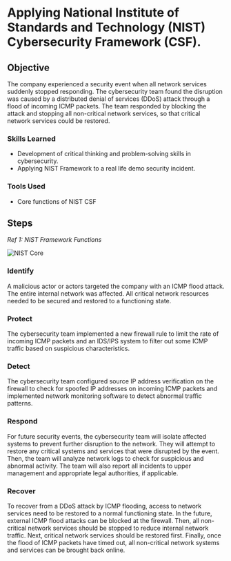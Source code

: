 # Applying National Institute of Standards and Technology (NIST) Cybersecurity Framework (CSF). 

## Objective
The company experienced a security event when all network services suddenly stopped responding. The cybersecurity team found the disruption was caused by a distributed denial of services (DDoS) attack through a flood of incoming ICMP packets. The team responded by blocking the attack and stopping all non-critical network services, so that critical network services could be restored.

### Skills Learned
- Development of critical thinking and problem-solving skills in cybersecurity.
- Applying NIST Framework to a real life demo security incident.

### Tools Used
- Core functions of NIST CSF

## Steps

*Ref 1: NIST Framework Functions*

![NIST Core](https://github.com/pale-bluedot/Applying-NIST-Framework/assets/72536144/c9b182c4-62ac-4078-ae2b-91e4c742221b)

### Identify
A malicious actor or actors targeted the company with an ICMP flood attack. The entire internal network was affected. All critical network resources needed to be secured and restored to a functioning state.

### Protect
The cybersecurity team implemented a new firewall rule to limit the rate of incoming ICMP packets and an IDS/IPS system to filter out some ICMP traffic based on suspicious characteristics.

### Detect
The cybersecurity team configured source IP address verification on the firewall to check for spoofed IP addresses on incoming ICMP packets and implemented network monitoring software to detect abnormal traffic patterns. 

### Respond
For future security events, the cybersecurity team will isolate affected systems to prevent further disruption to the network. They will attempt to restore any critical systems and services that were disrupted by the event. Then, the team will analyze network logs to check for suspicious and abnormal activity. The team will also report all incidents to upper management and appropriate legal authorities, if applicable.

### Recover
To recover from a DDoS attack by ICMP flooding, access to network services need to be restored to a normal functioning state. In the future, external ICMP flood attacks can be blocked at the firewall. Then, all non-critical network services should be stopped to reduce internal network traffic. Next, critical network services should be restored first. Finally, once the flood of ICMP packets have timed out, all non-critical network systems and services can be brought back online.






